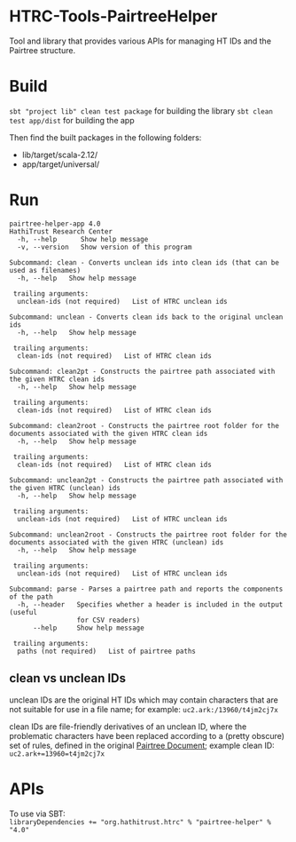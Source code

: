 # HTRC-Tools-PairtreeHelper
Tool and library that provides various APIs for managing HT IDs and the Pairtree structure.

# Build

`sbt "project lib" clean test package` for building the library
`sbt clean test app/dist` for building the app 

Then find the built packages in the following folders:
- lib/target/scala-2.12/
- app/target/universal/

# Run
```
pairtree-helper-app 4.0
HathiTrust Research Center
  -h, --help      Show help message
  -v, --version   Show version of this program

Subcommand: clean - Converts unclean ids into clean ids (that can be used as filenames)
  -h, --help   Show help message

 trailing arguments:
  unclean-ids (not required)   List of HTRC unclean ids

Subcommand: unclean - Converts clean ids back to the original unclean ids
  -h, --help   Show help message

 trailing arguments:
  clean-ids (not required)   List of HTRC clean ids

Subcommand: clean2pt - Constructs the pairtree path associated with the given HTRC clean ids
  -h, --help   Show help message

 trailing arguments:
  clean-ids (not required)   List of HTRC clean ids

Subcommand: clean2root - Constructs the pairtree root folder for the documents associated with the given HTRC clean ids
  -h, --help   Show help message

 trailing arguments:
  clean-ids (not required)   List of HTRC clean ids

Subcommand: unclean2pt - Constructs the pairtree path associated with the given HTRC (unclean) ids
  -h, --help   Show help message

 trailing arguments:
  unclean-ids (not required)   List of HTRC unclean ids

Subcommand: unclean2root - Constructs the pairtree root folder for the documents associated with the given HTRC (unclean) ids
  -h, --help   Show help message

 trailing arguments:
  unclean-ids (not required)   List of HTRC unclean ids

Subcommand: parse - Parses a pairtree path and reports the components of the path
  -h, --header   Specifies whether a header is included in the output (useful
                 for CSV readers)
      --help     Show help message

 trailing arguments:
  paths (not required)   List of pairtree paths
```

## clean vs unclean IDs
unclean IDs are the original HT IDs which may contain characters that are not suitable for use in a file name; for example: `uc2.ark:/13960/t4jm2cj7x`

clean IDs are file-friendly derivatives of an unclean ID, where the problematic characters have been replaced according to a (pretty obscure) set of rules, defined in the original [Pairtree Document](https://confluence.ucop.edu/display/Curation/PairTree);  example clean ID: `uc2.ark+=13960=t4jm2cj7x`

# APIs

To use via SBT:  
`libraryDependencies += "org.hathitrust.htrc" % "pairtree-helper" % "4.0"`

